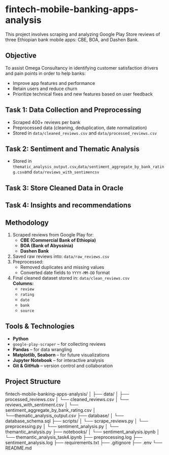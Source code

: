 # fintech-mobile-banking-apps-analysis

This project involves scraping and analyzing Google Play Store reviews of three Ethiopian bank mobile apps: CBE, BOA, and Dashen Bank.

## Objective

To assist Omega Consultancy in identifying customer satisfaction drivers and pain points in order to help banks:

- Improve app features and performance
- Retain users and reduce churn
- Prioritize technical fixes and new features based on user feedback

## Task 1: Data Collection and Preprocessing

- Scraped 400+ reviews per bank
- Preprocessed data (cleaning, deduplication, date normalization)
- Stored in `data/cleaned_reviews.csv` and `data/processed_reviews.csv`

## Task 2: Sentiment and Thematic Analysis

- Stored in `thematic_analysis_output.csv`,`data/sentiment_aggregate_by_bank_rating.csv`and `data/reviews_with_sentimencsv`

## Task 3: Store Cleaned Data in Oracle

## Task 4: Insights and recommendations

## Methodology

1. Scraped reviews from Google Play for:
   - **CBE (Commercial Bank of Ethiopia)**
   - **BOA (Bank of Abyssinia)**
   - **Dashen Bank**
2. Saved raw reviews into: `data/raw_reviews.csv`
3. Preprocessed:
   - Removed duplicates and missing values
   - Converted date fields to `YYYY-MM-DD` format
4. Final cleaned dataset stored in: `data/clean_reviews.csv`  
   **Columns:**
   - `review`
   - `rating`
   - `date`
   - `bank`
   - `source`

## Tools & Technologies

- **Python**
- `google-play-scraper` – for collecting reviews
- **Pandas** – for data wrangling
- **Matplotlib, Seaborn** – for future visualizations
- **Jupyter Notebook** – for interactive analysis
- **Git & GitHub** – version control and collaboration

## Project Structure

fintech-mobile-banking-apps-analysis/
│
├── data/
│ ├── processed_reviews.csv
│ └── cleaned_reviews.csv
│ └── reviews_with_sentiment.csv
│ └── sentiment_aggregate_by_bank_rating.csv
│ └──thematic_analysis_output.csv
├── database/
│ └── database_schema.sql
├── scripts/
│ └── scrape_reviews.py
│ └── preprocessing.py
│ └── sentiment_analysis.py
│ └── themantic_analysis.py
├── notebooks/
│ └── sentiment_analysis.ipynb
│ └── themantic_analysis_task4.ipynb
├── preprocessing.log
├── sentiment_analysis.log
├── requirements.txt
├── .gitignore
├── .env
└── README.md
